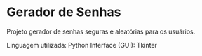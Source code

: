 # Gerador de Senhas

Projeto gerador de senhas seguras e aleatórias para os usuários.

Linguagem utilizada: Python
Interface (GUI): Tkinter 